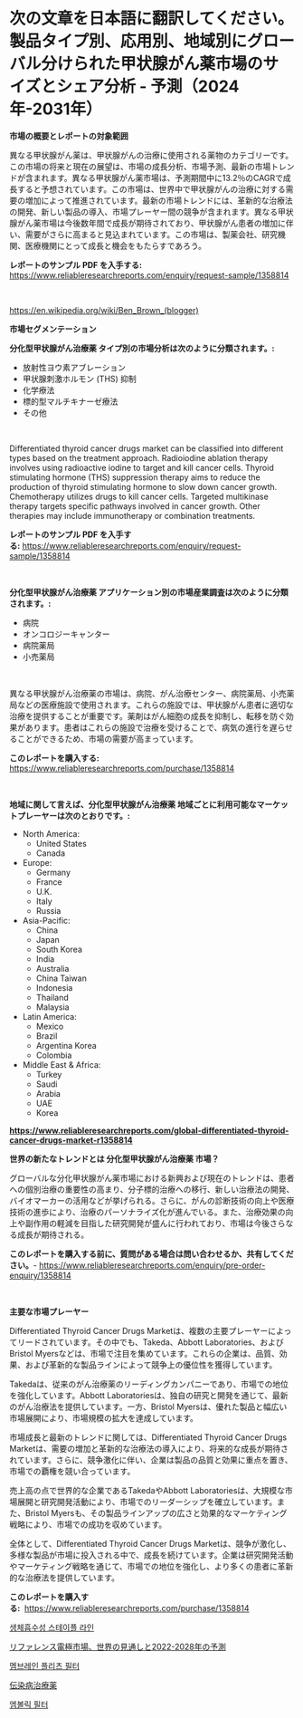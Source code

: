 <p><h1>次の文章を日本語に翻訳してください。製品タイプ別、応用別、地域別にグローバル分けられた甲状腺がん薬市場のサイズとシェア分析 - 予測（2024年-2031年）</h1></p><p><strong>市場の概要とレポートの対象範囲</strong></p>
<p><p>異なる甲状腺がん薬は、甲状腺がんの治療に使用される薬物のカテゴリーです。この市場の将来と現在の展望は、市場の成長分析、市場予測、最新の市場トレンドが含まれます。異なる甲状腺がん薬市場は、予測期間中に13.2％のCAGRで成長すると予想されています。この市場は、世界中で甲状腺がんの治療に対する需要の増加によって推進されています。最新の市場トレンドには、革新的な治療法の開発、新しい製品の導入、市場プレーヤー間の競争が含まれます。異なる甲状腺がん薬市場は今後数年間で成長が期待されており、甲状腺がん患者の増加に伴い、需要がさらに高まると見込まれています。この市場は、製薬会社、研究機関、医療機関にとって成長と機会をもたらすであろう。</p></p>
<p><strong>レポートのサンプル PDF を入手する:</strong> <a href="https://www.reliableresearchreports.com/enquiry/request-sample/1358814">https://www.reliableresearchreports.com/enquiry/request-sample/1358814</a></p>
<p>&nbsp;</p>
<p><a href="https://en.wikipedia.org/wiki/Ben_Brown_(blogger)">https://en.wikipedia.org/wiki/Ben_Brown_(blogger)</a></p>
<p><strong>市場セグメンテーション</strong></p>
<p><strong>分化型甲状腺がん治療薬 タイプ別の市場分析は次のように分類されます。:</strong></p>
<p><ul><li>放射性ヨウ素アブレーション</li><li>甲状腺刺激ホルモン (THS) 抑制</li><li>化学療法</li><li>標的型マルチキナーゼ療法</li><li>その他</li></ul></p>
<p>&nbsp;</p>
<p><p>Differentiated thyroid cancer drugs market can be classified into different types based on the treatment approach. Radioiodine ablation therapy involves using radioactive iodine to target and kill cancer cells. Thyroid stimulating hormone (THS) suppression therapy aims to reduce the production of thyroid stimulating hormone to slow down cancer growth. Chemotherapy utilizes drugs to kill cancer cells. Targeted multikinase therapy targets specific pathways involved in cancer growth. Other therapies may include immunotherapy or combination treatments.</p></p>
<p><strong>レポートのサンプル PDF を入手する:</strong>&nbsp;<a href="https://www.reliableresearchreports.com/enquiry/request-sample/1358814">https://www.reliableresearchreports.com/enquiry/request-sample/1358814</a></p>
<p>&nbsp;</p>
<p><strong> 分化型甲状腺がん治療薬 アプリケーション別の市場産業調査は次のように分類されます。:</strong></p>
<p><ul><li>病院</li><li>オンコロジーキャンター</li><li>病院薬局</li><li>小売薬局</li></ul></p>
<p>&nbsp;</p>
<p><p>異なる甲状腺がん治療薬の市場は、病院、がん治療センター、病院薬局、小売薬局などの医療施設で使用されます。これらの施設では、甲状腺がん患者に適切な治療を提供することが重要です。薬剤はがん細胞の成長を抑制し、転移を防ぐ効果があります。患者はこれらの施設で治療を受けることで、病気の進行を遅らせることができるため、市場の需要が高まっています。</p></p>
<p><strong>このレポートを購入する:</strong>&nbsp; <a href="https://www.reliableresearchreports.com/purchase/1358814">https://www.reliableresearchreports.com/purchase/1358814</a></p>
<p>&nbsp;</p>
<p><strong>地域に関して言えば、分化型甲状腺がん治療薬 地域ごとに利用可能なマーケットプレーヤーは次のとおりです。:</strong></p>
<p><ul>
    <li>
        North America:
        <ul>
            <li>United States</li>
            <li>Canada</li>
        </ul>
    </li>
    <li>
        Europe:
        <ul>
            <li>Germany</li>
            <li>France</li>
            <li>U.K.</li>
            <li>Italy</li>
            <li>Russia</li>
        </ul>
    </li>
    <li>
        Asia-Pacific:
        <ul>
            <li>China</li>
            <li>Japan</li>
            <li>South Korea</li>
            <li>India</li>
            <li>Australia</li>
            <li>China Taiwan</li>
            <li>Indonesia</li>
            <li>Thailand</li>
            <li>Malaysia</li>
        </ul>
    </li>
    <li>
        Latin America:
        <ul>
            <li>Mexico</li>
            <li>Brazil</li>
            <li>Argentina Korea</li>
            <li>Colombia</li>
        </ul>
    </li>
    <li>
        Middle East & Africa:
        <ul>
            <li>Turkey</li>
            <li>Saudi</li>
            <li>Arabia</li>
            <li>UAE</li>
            <li>Korea</li>
        </ul>
    </li>
    </ul></p>
<p><strong><a href="https://www.reliableresearchreports.com/global-differentiated-thyroid-cancer-drugs-market-r1358814">https://www.reliableresearchreports.com/global-differentiated-thyroid-cancer-drugs-market-r1358814</a></strong>&nbsp;</p>
<p><strong>世界の新たなトレンドとは 分化型甲状腺がん治療薬 市場？</strong></p>
<p><p>グローバルな分化甲状腺がん薬市場における新興および現在のトレンドは、患者への個別治療の重要性の高まり、分子標的治療への移行、新しい治療法の開発、バイオマーカーの活用などが挙げられる。さらに、がんの診断技術の向上や医療技術の進歩により、治療のパーソナライズ化が進んでいる。また、治療効果の向上や副作用の軽減を目指した研究開発が盛んに行われており、市場は今後さらなる成長が期待される。</p></p>
<p><strong>このレポートを購入する前に、質問がある場合は問い合わせるか、共有してください。</strong>- <a href="https://www.reliableresearchreports.com/enquiry/pre-order-enquiry/1358814">https://www.reliableresearchreports.com/enquiry/pre-order-enquiry/1358814</a></p>
<p>&nbsp;</p>
<p><strong>主要な市場プレーヤー</strong></p>
<p><p>Differentiated Thyroid Cancer Drugs Marketは、複数の主要プレーヤーによってリードされています。その中でも、Takeda、Abbott Laboratories、およびBristol Myersなどは、市場で注目を集めています。これらの企業は、品質、効果、および革新的な製品ラインによって競争上の優位性を獲得しています。</p><p>Takedaは、従来のがん治療薬のリーディングカンパニーであり、市場での地位を強化しています。Abbott Laboratoriesは、独自の研究と開発を通じて、最新のがん治療法を提供しています。一方、Bristol Myersは、優れた製品と幅広い市場展開により、市場規模の拡大を達成しています。</p><p>市場成長と最新のトレンドに関しては、Differentiated Thyroid Cancer Drugs Marketは、需要の増加と革新的な治療法の導入により、将来的な成長が期待されています。さらに、競争激化に伴い、企業は製品の品質と効果に重点を置き、市場での覇権を競い合っています。</p><p>売上高の点で世界的な企業であるTakedaやAbbott Laboratoriesは、大規模な市場展開と研究開発活動により、市場でのリーダーシップを確立しています。また、Bristol Myersも、その製品ラインアップの広さと効果的なマーケティング戦略により、市場での成功を収めています。</p><p>全体として、Differentiated Thyroid Cancer Drugs Marketは、競争が激化し、多様な製品が市場に投入される中で、成長を続けています。企業は研究開発活動やマーケティング戦略を通じて、市場での地位を強化し、より多くの患者に革新的な治療法を提供しています。</p></p>
<p><strong>このレポートを購入する:</strong>&nbsp;&nbsp;<a href="https://www.reliableresearchreports.com/purchase/1358814">https://www.reliableresearchreports.com/purchase/1358814</a></p>
<p><p><a href="https://github.com/rcabello548/Market-Research-Report-List-1/blob/main/9229791139825.md">생체흡수성 스테이플 라인</a></p><p><a href="https://medium.com/@hrhzhypq19/%E5%8F%82%E7%85%A7%E9%9B%BB%E6%A5%B5%E5%B8%82%E5%A0%B4-%E3%82%B0%E3%83%AD%E3%83%BC%E3%83%90%E3%83%AB%E5%B1%95%E6%9C%9B%E3%81%8A%E3%82%88%E3%81%B32022-2028%E5%B9%B4%E3%81%AE%E4%BA%88%E6%B8%AC%E5%B8%82%E5%A0%B4%E8%A6%8F%E6%A8%A1-%E3%82%B7%E3%82%A7%E3%82%A2-%E3%83%88%E3%83%AC%E3%83%B3%E3%83%89%E5%88%86%E6%9E%90%E3%83%AC%E3%83%9D%E3%83%BC%E3%83%88%E3%81%AB%E3%81%A4%E3%81%84%E3%81%A6-2024%E5%B9%B4%E3%81%8B%E3%82%892031%E5%B9%B4%E3%81%BE%E3%81%A7%E3%81%AE%E8%A3%BD%E5%93%81-%E6%B0%B4%E6%80%A7%E5%8F%82%E7%85%A7%E9%9B%BB%E6%A5%B5-%E9%9D%9E%E6%B0%B4%E7%B3%BB%E5%8F%82%E7%85%A7%E9%9B%BB%E6%A5%B5-%E3%81%8A%E3%82%88%E3%81%B3%E3%82%BB%E3%82%B0%E3%83%A1%E3%83%B3%E3%83%88%E4%BA%88%E6%B8%AC%E3%82%92%E7%B4%B9%E4%BB%8B-6203dc715c06">リファレンス電極市場、世界の見通しと2022-2028年の予測</a></p><p><a href="https://medium.com/@ronnyreilly2022/%EB%A7%89-%ED%94%84%EB%A6%AC%ED%8B%B0%EB%93%9C-%ED%95%84%ED%84%B0-%EC%82%B0%EC%97%85-%EB%B6%84%EC%84%9D-%EB%B3%B4%EA%B3%A0%EC%84%9C-%EC%9D%91%EC%9A%A9-%EC%A7%80%EC%97%AD-%EA%B2%BD%EC%9F%81-%EC%A0%84%EB%9E%B5%EB%B3%84-%EC%8B%9C%EC%9E%A5-%EA%B7%9C%EB%AA%A8-%EC%A0%90%EC%9C%A0%EC%9C%A8-%ED%8A%B8%EB%A0%8C%EB%93%9C-2024-2031-f4cabd763a27">멤브레인 플리츠 필터</a></p><p><a href="https://github.com/TerrellConn/Market-Research-Report-List-1/blob/main/2689262134545.md">伝染病治療薬</a></p><p><a href="https://github.com/Nicolasrown5/Market-Research-Report-List-1/blob/main/6022601139826.md">엠볼릭 필터</a></p></p>